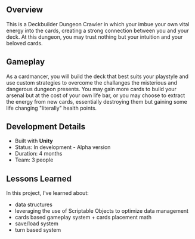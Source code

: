 ## Overview  
This is a Deckbuilder Dungeon Crawler in which your imbue your own vital energy into the cards, creating a strong connection between you and your deck. At this dungeon, you may trust nothing but your intuition and your beloved cards.  

## Gameplay  
As a cardmancer, you will build the deck that best suits your playstyle and use custom strategies to overcome the challanges the misterious and dangerous dungeon presents. You may gain more cards to build your arsenal but at the cost of your own life bar, or you may choose to extract the energy from new cards, essentially destroying them but gaining some life changing "literally" health points.  

## Development Details  
- Built with **Unity**  
- Status: In development - Alpha version  
- Duration: 4 months  
- Team: 3 people  


## Lessons Learned  
In this project, I've learned about:  
- data structures  
- leveraging the use of Scriptable Objects to optimize data management  
- cards based gameplay system + cards placement math  
- save/load system  
- turn based system  
